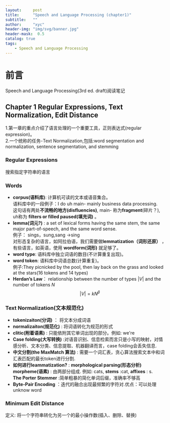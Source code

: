 ```yaml
---
layout:     post
title:      "Speech and Language Processing (chapter1)"
subtitle:   ""
author:     "xyc"
header-img: "img/svg/banner.jpg"
header-mask:  0.5
catalog: true
tags:
    - Speech and Language Processing
---
```


# 前言
Speech and Language Processing(3rd ed. draft)阅读笔记
## Chapter 1 Regular Expressions, Text Normalization, Edit Distance
1.第一章的重点介绍了语言处理的一个重要工具，正则表达式(regular expression)。  
2.一个统称的任务-Text Normalization,包括:word segmentation and normalization, sentence segmentation, and stemming  
### Regular Expressions
搜索指定字符串的语言
### Words
- **corpus(语料库)**: 计算机可读的文本或语音集合。  
语料库中的一段例子：I do uh main- mainly business data processing.   
这句话有两处**不流畅的地方(disfluencies)**, main- 称为**fragment**(碎片？), uh称为 **filters or filled paused(填充词)** 。  
- **lemma(词元?)** : a set of lexical forms having the same stem, the same major part-of-speech, and the same word sense.  
例子： sings，sung,sang ->sing  
对形态复杂的语言，如阿拉伯语，我们需要做**lemmatization（词形还原）** ，有些语言，如英语，使用 **wordform(词形)** 就足够了。  
- **word type**: 语料库中独立词语的数目(不计算重复出现)。  
- **word token**: 语料库中词语总数(计算重复)。  
例子:They picnicked by the pool, then lay back on the grass and looked at the stars(16 tokens and 14 types)
 - **Herdan’s Law**： relationship between the number of types $|V|$ and the number of tokens $N$  
 $$|V| = kN^{\beta}$$
 
 ### Text Normalization(文本规范化)
 - **tokenizaiton(分词)** ： 将文本分成词语
 - **normalizaiton(规范化)** : 将词语转化为规范的形式
 - **clitic(附着语素)** : 只能依附其它单词出现的部分。例如: we're
 - **Case folding(大写转换)** :对语音识别、信息检索而言只是小写的映射，对情感分析、文本分类、信息提取、机器翻译而言，case folding会丢失信息.
 - **中文分割(the MaxMatch 算法)** : 需要一个词汇表，贪心算法搜索文本中和词汇表匹配的最长token进行分割.
 - **如何进行leammatization?** :  **morphological parsing(形态分析)**  
**morpheme(语素)** : 由两部分组成. 例如: cats, **stems** :cat, **affixes** : s.  
**The Porter Stemmer** :简单粗暴的简化单词后缀，准确率不够高
- **Byte-Pair Encoding** ：迭代的融合出现最频繁的字符对.优点：可以处理unknow word
### Minimum Edit Distance ###
定义: 将一个字符串转化为另一个的最小操作数(插入、删除、替换)
